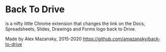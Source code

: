 # Back To Drive
is a nifty little Chrome extension that changes the link on the Docs, Spreadsheets, Slides, Drawings and Forms logo back to Drive.

Made by Alex Mazansky, 2015-2020
https://github.com/amazansky/back-to-drive
